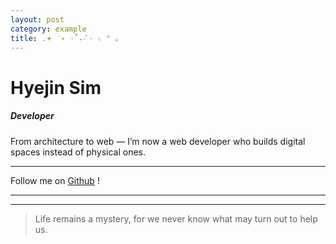 ```yaml
---
layout: post
category: example
title: .𖥔 ݁ ˖ ⋅˚₊‧ﾟ･ ☆ ° ｡
---
```


# Hyejin Sim
##### Developer 

From architecture to web — I’m now a web developer who builds digital spaces instead of physical ones. <hr>

Follow me on [Github](https://github.com/shj78) !

<hr>
<hr>

> Life remains a mystery, for we never know what may turn out to help us.


